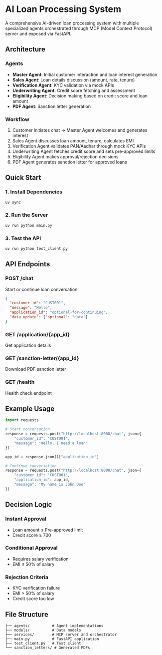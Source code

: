 # AI Loan Processing System

A comprehensive AI-driven loan processing system with multiple specialized agents orchestrated through MCP (Model Context Protocol) server and exposed via FastAPI.

## Architecture

### Agents
- **Master Agent**: Initial customer interaction and loan interest generation
- **Sales Agent**: Loan details discussion (amount, rate, tenure)
- **Verification Agent**: KYC validation via mock APIs
- **Underwriting Agent**: Credit score fetching and assessment
- **Eligibility Agent**: Decision making based on credit score and loan amount
- **PDF Agent**: Sanction letter generation

### Workflow
1. Customer initiates chat → Master Agent welcomes and generates interest
2. Sales Agent discusses loan amount, tenure, calculates EMI
3. Verification Agent validates PAN/Aadhar through mock KYC APIs
4. Underwriting Agent fetches credit score and sets pre-approved limits
5. Eligibility Agent makes approval/rejection decisions
6. PDF Agent generates sanction letter for approved loans

## Quick Start

### 1. Install Dependencies
```bash
uv sync
```

### 2. Run the Server
```bash
uv run python main.py
```

### 3. Test the API
```bash
uv run python test_client.py
```

## API Endpoints

### POST /chat
Start or continue loan conversation
```json
{
  "customer_id": "CUST001",
  "message": "Hello",
  "application_id": "optional-for-continuing",
  "data_update": {"optional": "data"}
}
```

### GET /application/{app_id}
Get application details

### GET /sanction-letter/{app_id}
Download PDF sanction letter

### GET /health
Health check endpoint

## Example Usage

```python
import requests

# Start conversation
response = requests.post("http://localhost:8000/chat", json={
    "customer_id": "CUST001",
    "message": "Hello, I need a loan"
})

app_id = response.json()["application_id"]

# Continue conversation
response = requests.post("http://localhost:8000/chat", json={
    "customer_id": "CUST001",
    "application_id": app_id,
    "message": "My name is John Doe"
})
```

## Decision Logic

### Instant Approval
- Loan amount ≤ Pre-approved limit
- Credit score ≥ 700

### Conditional Approval
- Requires salary verification
- EMI ≤ 50% of salary

### Rejection Criteria
- KYC verification failure
- EMI > 50% of salary
- Credit score too low

## File Structure
```
├── agents/          # Agent implementations
├── models/          # Data models
├── services/        # MCP server and orchestrator
├── main.py          # FastAPI application
├── test_client.py   # Test client
└── sanction_letters/ # Generated PDFs
```